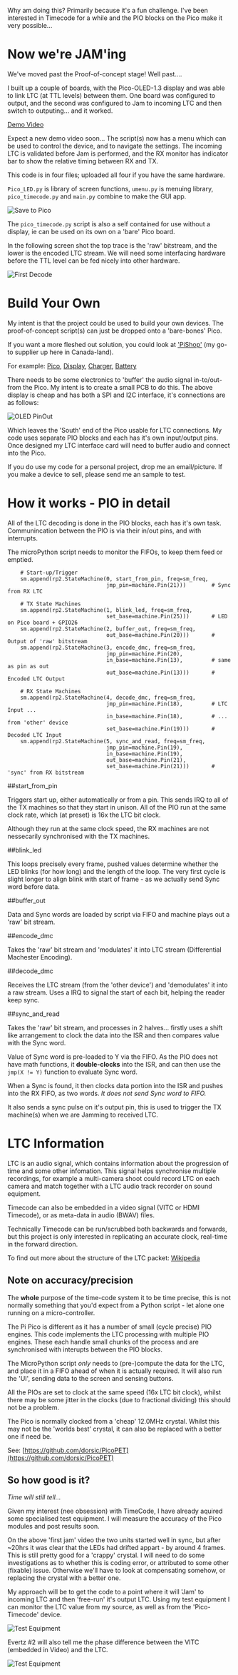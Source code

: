 
Why am doing this? Primarily because it's a fun challenge. I've been interested in Timecode for a while
and the PIO blocks on the Pico make it very possible...

# Now we're JAM'ing

We've moved past the Proof-of-concept stage! Well past....

I built up a couple of boards, with the Pico-OLED-1.3 display and was able to link LTC (at TTL levels)
between them. One board was configured to output, and the second was configured to Jam to incoming
LTC and then switch to outputing... and it worked.

[Demo Video](https://www.youtube.com/embed/T8Qv-cR-q_s)

Expect a new demo video soon... The script(s) now has a menu which can be used to control the device, 
and to navigate the settings. The incoming LTC is validated before Jam is performed, and the RX monitor
has indicator bar to show the relative timing between RX and TX.

This code is in four files; uploaded all four if you have the same hardware.

`Pico_LED.py` is library of screen functions, `umenu.py` is menuing library, `pico_timecode.py` and 
`main.py` combine to make the GUI app.

![Save to Pico](save_to_pico.PNG)

The `pico_timecode.py` script is also a self contained for use without a display, ie can be used on 
its own on a 'bare' Pico board.

In the following screen shot the top trace is the 'raw' bitstream, and the lower is the encoded 
LTC stream. We will need some interfacing hardware before the TTL level can be fed nicely into other 
hardware. 

![First Decode](first_decode.PNG)

# Build Your Own

My intent is that the project could be used to build your own devices. The proof-of-concept script(s) can 
just be dropped onto a 'bare-bones' Pico.

If you want a more fleshed out solution, you could look at ['PiShop'](https://www.pishop.ca) (my go-to
supplier up here in Canada-land).

For example:
[Pico](https://www.pishop.ca/product/raspberry-pi-pico-h/),
[Display](https://www.pishop.ca/product/1-3inch-oled-display-module-for-raspberry-pi-pico-64-128-spi-i2c/),
[Charger](https://www.pishop.ca/product/lipo-shim-for-pico/),
[Battery](https://www.pishop.ca/product/lithium-ion-polymer-battery-3-7v-900mah/)

There needs to be some electronics to 'buffer' the audio signal in-to/out-from the Pico. My intent is to
create a small PCB to do this. The above display is cheap and has both a SPI and I2C interface, it's
connections are as follows:

![OLED PinOut](pico-1.3-oled.png)

Which leaves the 'South' end of the Pico usable for LTC connections. My code uses separate PIO blocks and
each has it's own input/output pins. Once designed my LTC interface card will need to buffer audio and 
connect into the Pico.


If you do use my code for a personal project, drop me an email/picture.
If you make a device to sell, please send me an sample to test.

# How it works - PIO in detail

All of the LTC decoding is done in the PIO blocks, each has it's own task. Communincation
between the PIO is via their in/out pins, and with interrupts. 

The microPython script needs to monitor the FIFOs, to keep them feed or emptied.

```
    # Start-up/Trigger
    sm.append(rp2.StateMachine(0, start_from_pin, freq=sm_freq,
                               jmp_pin=machine.Pin(21)))        # Sync from RX LTC

    # TX State Machines
    sm.append(rp2.StateMachine(1, blink_led, freq=sm_freq,
                               set_base=machine.Pin(25)))       # LED on Pico board + GPIO26
    sm.append(rp2.StateMachine(2, buffer_out, freq=sm_freq,
                               out_base=machine.Pin(20)))       # Output of 'raw' bitstream
    sm.append(rp2.StateMachine(3, encode_dmc, freq=sm_freq,
                               jmp_pin=machine.Pin(20),
                               in_base=machine.Pin(13),         # same as pin as out
                               out_base=machine.Pin(13)))       # Encoded LTC Output

    # RX State Machines
    sm.append(rp2.StateMachine(4, decode_dmc, freq=sm_freq,
                               jmp_pin=machine.Pin(18),         # LTC Input ...
                               in_base=machine.Pin(18),         # ... from 'other' device
                               set_base=machine.Pin(19)))       # Decoded LTC Input
    sm.append(rp2.StateMachine(5, sync_and_read, freq=sm_freq,
                               jmp_pin=machine.Pin(19),
                               in_base=machine.Pin(19),
                               out_base=machine.Pin(21),
                               set_base=machine.Pin(21)))       # 'sync' from RX bitstream
```

##start_from_pin

Triggers start up, either automatically or from a pin. This sends IRQ to all of the TX
machines so that they start in unison. All of the PIO run at the same clock rate, which
(at preset) is 16x the LTC bit clock.

Although they run at the same clock speed, the RX machines are not nessecarily synchronised 
with the TX machines.

##blink_led

This loops precisely every frame, pushed values determine whether the LED blinks (for how
long) and the length of the loop. The very first cycle is slight longer to align blink with
start of frame - as we actually send Sync word before data.

##buffer_out

Data and Sync words are loaded by script via FIFO and machine plays out a 'raw' bit stream.

##encode_dmc

Takes the 'raw' bit stream and 'modulates' it into LTC stream (Differential Machester Encoding).

##decode_dmc

Receives the LTC stream (from the 'other device') and 'demodulates' it into a raw stream.
Uses a IRQ to signal the start of each bit, helping the reader keep sync.

##sync_and_read 

Takes the 'raw' bit stream, and processes in 2 halves... firstly uses a shift like arrangement
to clock the data into the ISR and then compares value with the Sync word. 

Value of Sync word is pre-loaded to Y via the FIFO. As the PIO does not have math functions, it 
**double-clocks** into the ISR, and can then use the `jmp(X != Y)` function to evaluate Sync word. 

When a Sync is found, it then clocks data portion into the ISR and pushes into the RX FIFO, as
two words. *It does not send Sync word to FIFO.*

It also sends a sync pulse on it's output pin, this is used to trigger the TX machine(s) when 
we are Jamming to received LTC.


# LTC Information

LTC is an audio signal, which contains information about the progression of time and some other
infomation. This signal helps synchronise multiple recordings, for example a multi-camera shoot could
record LTC on each camera and match together with a LTC audio track recorder on sound equipment.

Timecode can also be embedded in a video signal (VITC or HDMI Timecode), or as meta-data in audio 
(BWAV) files.

Technically Timecode can be run/scrubbed both backwards and forwards, but this project is only interested
in replicating an accurate clock, real-time in the forward direction.

To find out more about the structure of the LTC packet:
[Wikipedia](https://en.wikipedia.org/wiki/Linear_timecode)

## Note on accuracy/precision

The **whole** purpose of the time-code system it to be time precise, this is not normally something that
you'd expect from a Python script - let alone one running on a micro-controller.

The Pi Pico is different as it has a number of small (cycle precise) PIO engines. This code implements 
the LTC processing with multiple PIO engines. These each handle small chunks of the process and are 
synchronised with interupts between the PIO blocks.

The MicroPython script *only* needs to (pre-)compute the data for the LTC, and place it in a FIFO ahead of
when it is actually required. It will also run the 'UI', sending data to the screen and sensing buttons.

All the PIOs are set to clock at the same speed (16x LTC bit clock), whilst there may be some jitter 
in the clocks (due to fractional dividing) this should not be a problem.

The Pico is normally clocked from a 'cheap' 12.0MHz crystal. Whilst this may not be the 'worlds best' 
crystal, it can also be replaced with a better one if need be.

See: [https://github.com/dorsic/PicoPET](https://github.com/dorsic/PicoPET)


## So how good is it?

*Time will still tell...*

Given my interest (nee obsession) with TimeCode, I have already aquired some specialised test equipment. I
will measure the accuracy of the Pico modules and post results soon.

On the above 'first jam' video the two units started well in sync, but after ~20hrs it was clear that the
LEDs had drifted appart - by around 4 frames. This is still pretty good for a 'crappy' crystal. I will 
need to do some investigations as to whether this is coding error, or attributed to some other (fixable) 
issue. Otherwise we'll have to look at compensating somehow, or replacing the crystal with a better one. 

My approach will be to get the code to a point where it will 'Jam' to incoming LTC and then 'free-run' it's
output LTC. Using my test equipment I can monitor the LTC value from my source, as well as from the 
'Pico-Timecode' device.

![Test Equipment](test_equipment.png)

Evertz #2 will also tell me the phase difference between the VITC (embedded in Video) and the LTC.

![Test Equipment](test_equipment2.png)
